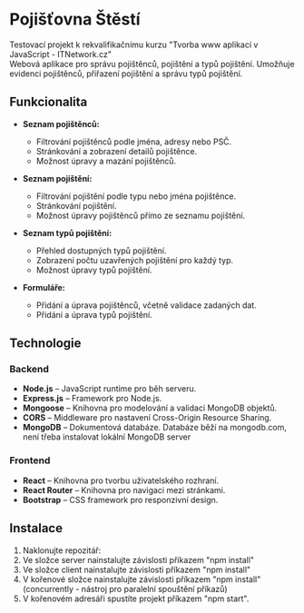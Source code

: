 # Pojišťovna Štěstí

Testovací projekt k rekvalifikačnímu kurzu "Tvorba www aplikací v JavaScript - ITNetwork.cz"  
Webová aplikace pro správu pojištěnců, pojištění a typů pojištění. Umožňuje evidenci pojištěnců, přiřazení pojištění a správu typů pojištění.

## Funkcionalita

- **Seznam pojištěnců:**
  - Filtrování pojištěnců podle jména, adresy nebo PSČ.
  - Stránkování a zobrazení detailů pojištěnce.
  - Možnost úpravy a mazání pojištěnců.

- **Seznam pojištění:**
  - Filtrování pojištění podle typu nebo jména pojištěnce.
  - Stránkování pojištění.
  - Možnost úpravy pojištěnců přímo ze seznamu pojištění.

- **Seznam typů pojištění:**
  - Přehled dostupných typů pojištění.
  - Zobrazení počtu uzavřených pojištění pro každý typ.
  - Možnost úpravy typů pojištění.

- **Formuláře:**
  - Přidání a úprava pojištěnců, včetně validace zadaných dat.
  - Přidání a úprava typů pojištění.

## Technologie

### Backend
- **Node.js** – JavaScript runtime pro běh serveru.
- **Express.js** – Framework pro Node.js.
- **Mongoose** – Knihovna pro modelování a validaci MongoDB objektů.
- **CORS** – Middleware pro nastavení Cross-Origin Resource Sharing.
- **MongoDB** – Dokumentová databáze. Databáze běží na mongodb.com, není třeba instalovat lokální MongoDB server
 
### Frontend
- **React** – Knihovna pro tvorbu uživatelského rozhraní.
- **React Router** – Knihovna pro navigaci mezi stránkami.
- **Bootstrap** – CSS framework pro responzivní design.

## Instalace

1. Naklonujte repozitář:
2. Ve složce server nainstalujte závislosti příkazem "npm install"
3. Ve složce client nainstalujte závislosti příkazem "npm install"
4. V kořenové složce nainstalujte závislosti příkazem "npm install" (concurrently - nástroj pro paralelní spouštění příkazů)
5. V kořenovém adresáři spustíte projekt příkazem "npm start".


